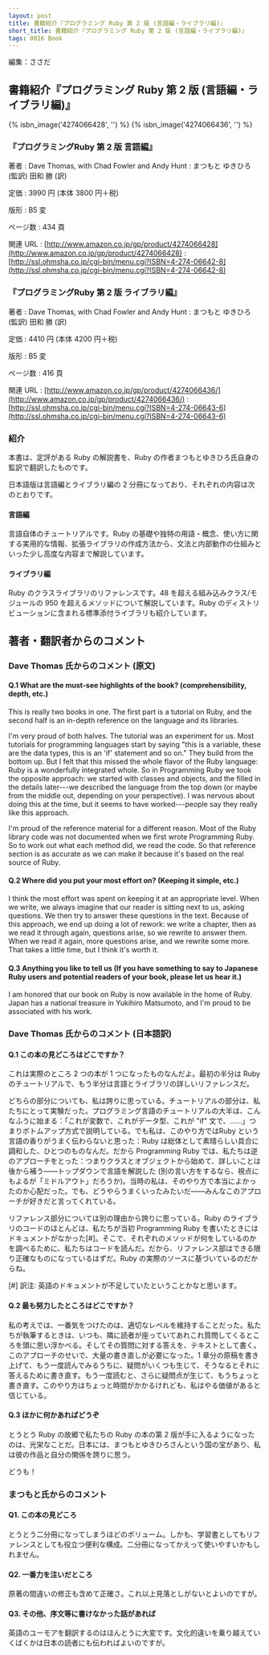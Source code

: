 ```yaml
---
layout: post
title: 書籍紹介『プログラミング Ruby 第 2 版 (言語編・ライブラリ編)』
short_title: 書籍紹介『プログラミング Ruby 第 2 版 (言語編・ライブラリ編)』
tags: 0016 Book
---
```



編集：ささだ

## 書籍紹介『プログラミング Ruby 第 2 版 (言語編・ライブラリ編)』

{% isbn_image('4274066428', '') %}
{% isbn_image('4274066436', '') %}

### 『プログラミングRuby 第 2 版 言語編』

著者
: Dave Thomas, with Chad Fowler and Andy Hunt
: まつもと ゆきひろ (監訳)  田和 勝 (訳)

定価
:  3990 円 (本体 3800 円＋税)

版形
:  B5 変

ページ数
:  434 頁

関連 URL
: [http://www.amazon.co.jp/gp/product/4274066428](http://www.amazon.co.jp/gp/product/4274066428)
:  [http://ssl.ohmsha.co.jp/cgi-bin/menu.cgi?ISBN=4-274-06642-8](http://ssl.ohmsha.co.jp/cgi-bin/menu.cgi?ISBN=4-274-06642-8)

### 『プログラミングRuby 第 2 版 ライブラリ編』

著者
: Dave Thomas, with Chad Fowler and Andy Hunt
: まつもと ゆきひろ (監訳)  田和 勝 (訳)

定価
:  4410 円 (本体 4200 円＋税)

版形
:  B5 変

ページ数
:  416 頁

関連 URL
: [http://www.amazon.co.jp/gp/product/4274066436/](http://www.amazon.co.jp/gp/product/4274066436/)
:  [http://ssl.ohmsha.co.jp/cgi-bin/menu.cgi?ISBN=4-274-06643-6](http://ssl.ohmsha.co.jp/cgi-bin/menu.cgi?ISBN=4-274-06643-6)

### 紹介

本書は、定評がある Ruby の解説書を、Ruby の作者まつもとゆきひろ氏自身の監訳で翻訳したものです。

日本語版は言語編とライブラリ編の 2 分冊になっており、それぞれの内容は次のとおりです。

#### 言語編

言語自体のチュートリアルです。Ruby の基礎や独特の用語・概念、使い方に関する実用的な情報、拡張ライブラリの作成方法から、文法と内部動作の仕組みといった少し高度な内容まで解説しています。

#### ライブラリ編

Ruby のクラスライブラリのリファレンスです。48 を超える組み込みクラス/モジュールの 950 を超えるメソッドについて解説しています。Ruby のディストリビューションに含まれる標準添付ライブラリも紹介しています。 

## 著者・翻訳者からのコメント

### Dave Thomas 氏からのコメント (原文)

#### Q.1 What are the must-see highlights of the book? (comprehensibility, depth, etc.)

This is really two books in one. The first part is a tutorial on Ruby, and the second half is an in-depth reference on the language and its libraries.

I'm very proud of both halves. The tutorial was an experiment for us. Most tutorials for programming languages start by saying "this is a variable, these are the data types, this is an 'if' statement and so on." They build from the bottom up. But I felt that this missed the whole flavor of the Ruby language: Ruby is a wonderfully integrated whole. So in Programming Ruby we took the opposite approach: we started with classes and objects, and the filled in the details later---we described the language from the top down (or maybe from the middle out, depending on your perspective). I was nervous about doing this at the time, but it seems to have worked---people say they really like this approach.

I'm proud of the reference material for a different reason. Most of the Ruby library code was not documented when we first wrote Programming Ruby. So to work out what each method did, we read the code. So that reference section is as accurate as we can make it because it's based on the real source of Ruby.

#### Q.2 Where did you put your most effort on? (Keeping it simple, etc.)

I think the most effort was spent on keeping it at an appropriate level. When we write, we always imagine that our reader is sitting next to us, asking questions. We then try to answer these questions in the text. Because of this approach, we end up doing a lot of rework: we write a chapter, then as we read it through again, questions arise, so we rewrite to answer them. When we read it again, more questions arise, and we rewrite some more. That takes a little time, but I think it's worth it.

#### Q.3 Anything you like to tell us (If you have something to say to Japanese Ruby users and potential readers of your book, please let us hear it.)

I am honored that our book on Ruby is now available in the home of Ruby. Japan has a national treasure in Yukihiro Matsumoto, and I'm proud to be associated with his work. 

### Dave Thomas 氏からのコメント (日本語訳)

#### Q.1 この本の見どころはどこですか？

これは実際のところ 2 つの本が 1 つになったものなんだよ。最初の半分は Ruby のチュートリアルで、もう半分は言語とライブラリの詳しいリファレンスだ。

どちらの部分についても、私は誇りに思っている。チュートリアルの部分は、私たちにとって実験だった。プログラミング言語のチュートリアルの大半は、こんなふうに始まる：「これが変数で、これがデータ型、これが "if" 文で、……」つまりボトムアップ方式で説明している。でも私は、このやり方ではRuby という言語の香りがうまく伝わらないと思った：Ruby は総体として素晴らしい具合に調和した、ひとつのものなんだ。だから Programming Ruby では、私たちは逆のアプローチをとった：つまりクラスとオブジェクトから始めて、詳しいことは後から補う――トップダウンで言語を解説した (別の言い方をするなら、視点にもよるが「ミドルアウト」だろうか)。当時の私は、そのやり方で本当によかったのか心配だった。でも、どうやらうまくいったみたいだ――みんなこのアプローチが好きだと言ってくれている。

リファレンス部分については別の理由から誇りに思っている。Ruby のライブラリのコードのほとんどは、私たちが当初 Programming Ruby を書いたときにはドキュメントがなかった[#]。そこで、それぞれのメソッドが何をしているのかを調べるために、私たちはコードを読んだ。だから、リファレンス部はできる限り正確なものになっているはずだ。Ruby の実際のソースに基づいているのだからね。

[#] 訳注: 英語のドキュメントが不足していたということかなと思います。

#### Q.2 最も努力したところはどこですか？

私の考えでは、一番気をつけたのは、適切なレベルを維持することだった。私たちが執筆するときは、いつも、隣に読者が座っていてあれこれ質問してくるところを頭に思い浮かべる。そしてその質問に対する答えを、テキストとして書く。このアプローチのせいで、大量の書き直しが必要になった。1 章分の原稿を書き上げて、もう一度読んでみるうちに、疑問がいくつも生じて、そうなるとそれに答えるために書き直す。もう一度読むと、さらに疑問点が生じて、もうちょっと書き直す。このやり方はちょっと時間がかかるけれども、私はやる価値があると信じている。

#### Q.3 ほかに何かあればどうぞ

とうとう Ruby の故郷で私たちの Ruby の本の第 2 版が手に入るようになったのは、光栄なことだ。日本には、まつもとゆきひろさんという国の宝があり、私は彼の作品と自分の関係を誇りに思う。

どうも！

### まつもと氏からのコメント

#### Q1. この本の見どころ

とうとう二分冊になってしまうほどのボリューム。しかも、学習書としてもリファレンスとしても役立つ便利な構成。二分冊になってかえって使いやすいかもしれません。

#### Q2. 一番力を注いだところ

原著の間違いの修正も含めて正確さ。これ以上見落としがないとよいのですが。

#### Q3. その他、序文等に書けなかった話があれば

英語のユーモアを翻訳するのはほんとうに大変です。文化的違いを乗り越えていくばくかは日本の読者にも伝わればよいのですが。



